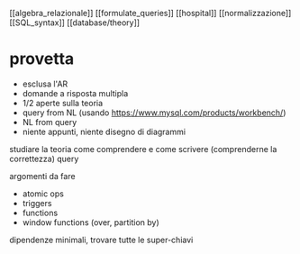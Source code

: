 [[algebra_relazionale]]
[[formulate_queries]]
[[hospital]]
[[normalizzazione]]
[[SQL_syntax]]
[[database/theory]]
# provetta
- esclusa l'AR
- domande a risposta multipla
- 1/2 aperte sulla teoria
- query from NL (usando https://www.mysql.com/products/workbench/)
- NL from query
- niente appunti, niente disegno di diagrammi

studiare la teoria
come comprendere e come scrivere (comprenderne la correttezza) query

argomenti da fare
- atomic ops
- triggers
- functions
- window functions (over, partition by)

dipendenze minimali, trovare tutte le super-chiavi
